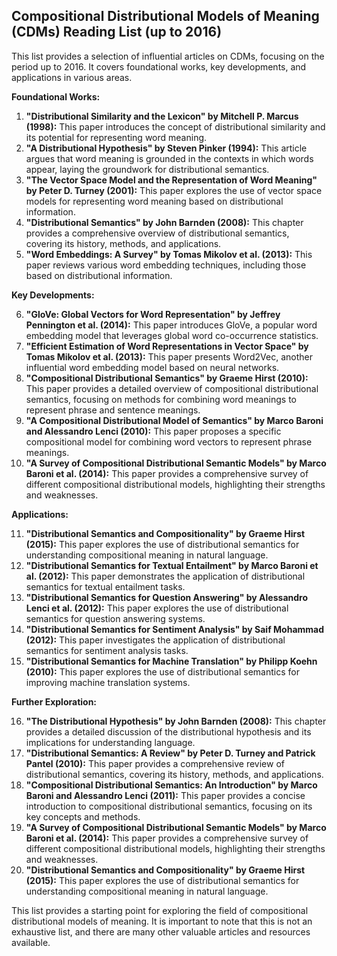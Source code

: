 ## Compositional Distributional Models of Meaning (CDMs) Reading List (up to 2016)

This list provides a selection of influential articles on CDMs, focusing on the period up to 2016. It covers foundational works, key developments, and applications in various areas.

**Foundational Works:**

1. **"Distributional Similarity and the Lexicon" by Mitchell P. Marcus (1998):** This paper introduces the concept of distributional similarity and its potential for representing word meaning.
2. **"A Distributional Hypothesis" by Steven Pinker (1994):** This article argues that word meaning is grounded in the contexts in which words appear, laying the groundwork for distributional semantics.
3. **"The Vector Space Model and the Representation of Word Meaning" by Peter D. Turney (2001):** This paper explores the use of vector space models for representing word meaning based on distributional information.
4. **"Distributional Semantics" by John Barnden (2008):** This chapter provides a comprehensive overview of distributional semantics, covering its history, methods, and applications.
5. **"Word Embeddings: A Survey" by Tomas Mikolov et al. (2013):** This paper reviews various word embedding techniques, including those based on distributional information.

**Key Developments:**

6. **"GloVe: Global Vectors for Word Representation" by Jeffrey Pennington et al. (2014):** This paper introduces GloVe, a popular word embedding model that leverages global word co-occurrence statistics.
7. **"Efficient Estimation of Word Representations in Vector Space" by Tomas Mikolov et al. (2013):** This paper presents Word2Vec, another influential word embedding model based on neural networks.
8. **"Compositional Distributional Semantics" by Graeme Hirst (2010):** This paper provides a detailed overview of compositional distributional semantics, focusing on methods for combining word meanings to represent phrase and sentence meanings.
9. **"A Compositional Distributional Model of Semantics" by Marco Baroni and Alessandro Lenci (2010):** This paper proposes a specific compositional model for combining word vectors to represent phrase meanings.
10. **"A Survey of Compositional Distributional Semantic Models" by Marco Baroni et al. (2014):** This paper provides a comprehensive survey of different compositional distributional models, highlighting their strengths and weaknesses.

**Applications:**

11. **"Distributional Semantics and Compositionality" by Graeme Hirst (2015):** This paper explores the use of distributional semantics for understanding compositional meaning in natural language.
12. **"Distributional Semantics for Textual Entailment" by Marco Baroni et al. (2012):** This paper demonstrates the application of distributional semantics for textual entailment tasks.
13. **"Distributional Semantics for Question Answering" by Alessandro Lenci et al. (2012):** This paper explores the use of distributional semantics for question answering systems.
14. **"Distributional Semantics for Sentiment Analysis" by Saif Mohammad (2012):** This paper investigates the application of distributional semantics for sentiment analysis tasks.
15. **"Distributional Semantics for Machine Translation" by Philipp Koehn (2010):** This paper explores the use of distributional semantics for improving machine translation systems.

**Further Exploration:**

16. **"The Distributional Hypothesis" by John Barnden (2008):** This chapter provides a detailed discussion of the distributional hypothesis and its implications for understanding language.
17. **"Distributional Semantics: A Review" by Peter D. Turney and Patrick Pantel (2010):** This paper provides a comprehensive review of distributional semantics, covering its history, methods, and applications.
18. **"Compositional Distributional Semantics: An Introduction" by Marco Baroni and Alessandro Lenci (2011):** This paper provides a concise introduction to compositional distributional semantics, focusing on its key concepts and methods.
19. **"A Survey of Compositional Distributional Semantic Models" by Marco Baroni et al. (2014):** This paper provides a comprehensive survey of different compositional distributional models, highlighting their strengths and weaknesses.
20. **"Distributional Semantics and Compositionality" by Graeme Hirst (2015):** This paper explores the use of distributional semantics for understanding compositional meaning in natural language.

This list provides a starting point for exploring the field of compositional distributional models of meaning. It is important to note that this is not an exhaustive list, and there are many other valuable articles and resources available.